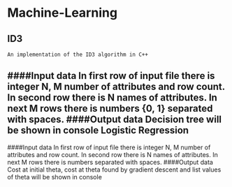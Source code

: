 Machine-Learning
================
ID3
----------------

    An implementation of the ID3 algorithm in C++
####Input data
        In first row of input file there is integer N, M number of attributes and row count.
        In second row there is N names of attributes.
        In next M rows there is numbers {0, 1} separated with spaces.
####Output data
        Decision tree will be shown in console
Logistic Regression
----------------

####Input data
        In first row of input file there is integer N, M number of attributes and row count.
        In second row there is N names of attributes.
        In next M rows there is numbers separated with spaces.
####Output data
        Cost at initial theta, cost at theta found by gradient descent and list values of theta will be shown in console